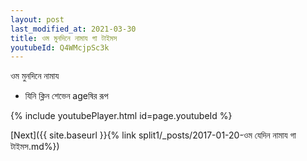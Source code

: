 ```yaml
---
layout: post
last_modified_at: 2021-03-30
title: ওম মুনদিনে নামায গা টাইমস
youtubeId: Q4WMcjpSc3k
---
```

 
 
 ওম মুনদিনে নামায  
 
 -  যিনি ক্লিন শেভেন ageষির রূপ 
 
  
 
  
 
 
 
 
 
 


{% include youtubePlayer.html id=page.youtubeId %}
 
[Next]({{ site.baseurl }}{% link  split1/_posts/2017-01-20-ওম যেদিন নামায গা টাইমস.md%})
 
